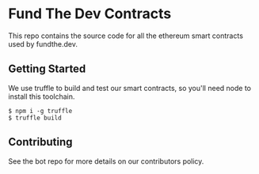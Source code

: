 # Fund The Dev Contracts

This repo contains the source code for all the ethereum smart contracts used by fundthe.dev.

## Getting Started

We use truffle to build and test our smart contracts, so you'll need node to install this toolchain.

```
$ npm i -g truffle
$ truffle build
```

## Contributing

See the bot repo for more details on our contributors policy.
